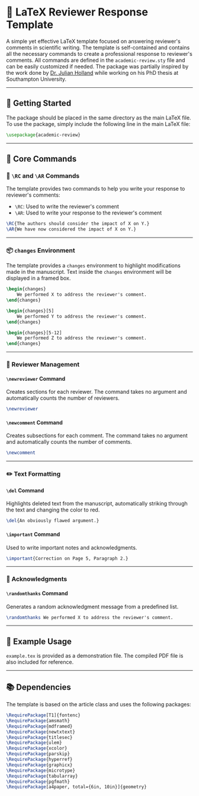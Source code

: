 # 📝 LaTeX Reviewer Response Template

A simple yet effective LaTeX template focused on answering reviewer's comments in scientific writing. The template is self-contained and contains all the necessary commands to create a professional response to reviewer's comments. All commands are defined in the `academic-review.sty` file and can be easily customized if needed. The package was partially inspired by the work done by [Dr. Julian Holland](https://github.com/julianholland) while working on his PhD thesis at Southampton University.

---

## 🚀 Getting Started

The package should be placed in the same directory as the main LaTeX file. To use the package, simply include the following line in the main LaTeX file:
```latex
\usepackage{academic-review}
```

---

## 📌 Core Commands

### 💬 `\RC` and `\AR` Commands
The template provides two commands to help you write your response to reviewer's comments:
- `\RC`: Used to write the reviewer's comment
- `\AR`: Used to write your response to the reviewer's comment

```latex
\RC{The authors should consider the impact of X on Y.}
\AR{We have now considered the impact of X on Y.}
```

---

### 📦 `changes` Environment
The template provides a `changes` environment to highlight modifications made in the manuscript. Text inside the `changes` environment will be displayed in a framed box.

```latex
\begin{changes}
    We performed X to address the reviewer's comment.
\end{changes}

\begin{changes}[5]
    We performed Y to address the reviewer's comment.
\end{changes}

\begin{changes}[5-12]
    We performed Z to address the reviewer's comment.
\end{changes}
```

---

### 👥 Reviewer Management

#### `\newreviewer` Command
Creates sections for each reviewer. The command takes no argument and automatically counts the number of reviewers.
```latex
\newreviewer
```

#### `\newcomment` Command
Creates subsections for each comment. The command takes no argument and automatically counts the number of comments.
```latex
\newcomment
```

---

### ✏️ Text Formatting

#### `\del` Command
Highlights deleted text from the manuscript, automatically striking through the text and changing the color to red.
```latex
\del{An obviously flawed argument.}
```

#### `\important` Command
Used to write important notes and acknowledgments.
```latex
\important{Correction on Page 5, Paragraph 2.}
```

---

### 🙏 Acknowledgments

#### `\randomthanks` Command
Generates a random acknowledgment message from a predefined list.
```latex
\randomthanks We performed X to address the reviewer's comment.
```

---

## 📄 Example Usage
`example.tex` is provided as a demonstration file. The compiled PDF file is also included for reference.

---

## 📚 Dependencies
The template is based on the article class and uses the following packages:
```latex
\RequirePackage[T1]{fontenc}
\RequirePackage{amsmath}
\RequirePackage{mdframed}
\RequirePackage{newtxtext}
\RequirePackage{titlesec}
\RequirePackage{ulem}
\RequirePackage{xcolor}
\RequirePackage{parskip}
\RequirePackage{hyperref}
\RequirePackage{graphicx}
\RequirePackage{microtype}
\RequirePackage{tabularray}
\RequirePackage{pgfmath}
\RequirePackage[a4paper, total={6in, 10in}]{geometry}
```
